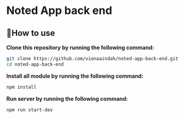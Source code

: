 # Noted App back end

## 📌How to use

**Clone this repository by running the following command:**

```bash
git clone https://github.com/vionaaindah/noted-app-back-end.git
cd noted-app-back-end
```


**Install all module by running the following command:**

```bash
npm install
```

**Run server by running the following command:**

```bash
npm run start-dev
```
